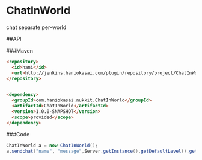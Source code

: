 # ChatInWorld
chat separate per-world


##API

###Maven
```html
<repository>
  <id>hani</id>
  <url>http://jenkins.haniokasai.com/plugin/repository/project/ChatInWorld-Nukkit/LastSuccessful/repository/</url>
</repository>


<dependency>
  <groupId>com.haniokasai.nukkit.ChatInWorld</groupId>
  <artifactId>ChatInWorld</artifactId>
  <version>1.0.0-SNAPSHOT</version>
  <scope>provided</scope>
</dependency>
```

###Code

```java
ChatInWorld a = new ChatInWorld();
a.sendchat("name", "message",Server.getInstance().getDefaultLevel().getName());
```
